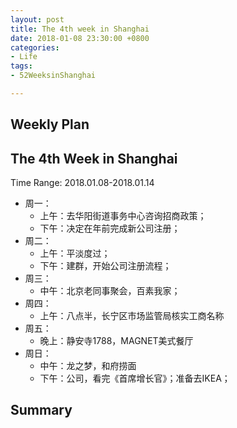 ```yaml
---
layout: post
title: The 4th week in Shanghai
date: 2018-01-08 23:30:00 +0800
categories:
- Life
tags:
- 52WeeksinShanghai

---
```



## Weekly Plan

## The 4th Week in Shanghai

Time Range: 2018.01.08-2018.01.14

- 周一：
	- 上午：去华阳街道事务中心咨询招商政策；
	- 下午：决定在年前完成新公司注册；
- 周二：
	- 上午：平淡度过；
	- 下午：建群，开始公司注册流程；
- 周三：
	- 中午：北京老同事聚会，百素我家；
- 周四：
	-  上午：八点半，长宁区市场监管局核实工商名称
- 周五：
	- 晚上：静安寺1788，MAGNET美式餐厅
- 周日：
	- 中午：龙之梦，和府捞面
	- 下午：公司，看完《首席增长官》；准备去IKEA；

## Summary

